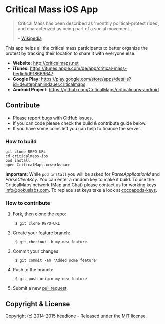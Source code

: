 # Critical Mass iOS App

> Critical Mass has been described as 'monthly political-protest rides', and characterized as being part of a social movement.
> 
> – [Wikipedia](http://en.wikipedia.org/wiki/Critical_Mass_(cycling))

This app helps all the critical mass participants to better organize the protest by tracking their location to share it with everyone else.

* __Website:__ http://criticalmaps.net
* __iTunes:__ https://itunes.apple.com/de/app/critical-mass-berlin/id918669647
* __Google Play:__ https://play.google.com/store/apps/details?id=de.stephanlindauer.criticalmaps
* __Android Project:__ https://github.com/CriticalMaps/criticalmaps-android

## Contribute

* Please report bugs with GitHub [issues](https://github.com/CriticalMaps/criticalmaps-ios/issues).
* If you can code please check the build & contribute guide below.
* If you have some coins left you can help to finance the server.


### How to build

	git clone REPO-URL
	cd criticalmaps-ios
	pod install
	open CriticalMaps.xcworkspace

__Important:__ While `pod install` you will be asked for _ParseApplicationId_ and _ParseClientKey_. You can enter a random key to make it build. To use the CriticalMaps network (Map and Chat) please contact us for working keys [info@pokuslabs.com](mailto:info@pokuslabs.com). To replace set keys take a look at [cocoapods-keys](https://github.com/orta/cocoapods-keys).

### How to contribute

1. Fork, then clone the repo:

        $ git clone REPO-URL

2. Create your feature branch:

        $ git checkout -b my-new-feature

3. Commit your changes:

        $ git commit -am 'Added some feature'

4. Push to the branch:

        $ git push origin my-new-feature

5. Submit a new [pull request](https://github.com/CriticalMaps/criticalmaps-ios/compare).

## Copyright & License

Copyright (c) 2014-2015 headione - Released under the [MIT license](https://github.com/criticalmaps/criticalmaps-ios/blob/master/LICENSE).
